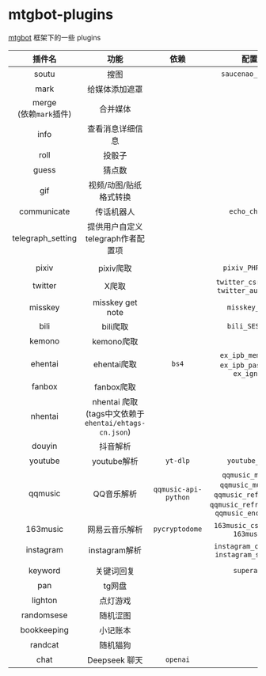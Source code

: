 # mtgbot-plugins
[mtgbot](https://github.com/HBcao233/mtgbot) 框架下的一些 plugins

| 插件名 | 功能 | 依赖 | 配置项 | 
| :----: | :----: | :----: | :----: |
| soutu | 搜图 | | `saucenao_api_key` |
| mark | 给媒体添加遮罩 | | |
| merge <br> (依赖`mark`插件) | 合并媒体 | | |
| info | 查看消息详细信息 | |
| roll | 投骰子| | |
| guess | 猜点数 | | |
| gif | 视频/动图/贴纸格式转换 | | |
| communicate | 传话机器人 | | `echo_chat_id` |
| telegraph_setting | 提供用户自定义 telegraph作者配置项 | | |
|||||
| pixiv | pixiv爬取 | | `pixiv_PHPSESSID` |
| twitter | X爬取 | | `twitter_csrf_token`, `twitter_auth_token` |
| misskey | misskey get note | | `misskey_token` |
| bili | bili爬取 | | `bili_SESSDATA` |
| kemono | kemono爬取 | |
| ehentai | ehentai爬取 | `bs4` | `ex_ipb_member_id`, `ex_ipb_pass_hash`, `ex_igneous` |
| fanbox | fanbox爬取 | | |
| nhentai | nhentai 爬取 (tags中文依赖于 `ehentai/ehtags-cn.json`) | | |
| douyin | 抖音解析 | |
| youtube | youtube解析 | `yt-dlp` | `youtube_token` |
| qqmusic | QQ音乐解析 | `qqmusic-api-python` | `qqmusic_musicid`, `qqmusic_musickey`, `qqmusic_refresh_key`, `qqmusic_refresh_token`, `qqmusic_encrypt_uin`|
| 163music | 网易云音乐解析 | `pycryptodome` | `163music_csrf_token`, `163music_u` |
| instagram | instagram解析 || `instagram_csrftoken`, `instagram_sessionid` | |
|||||
| keyword | 关键词回复 | | `superadmin` |
| pan | tg网盘 | | |
| lighton | 点灯游戏 | | |
| randomsese | 随机涩图 | | |
| bookkeeping | 小记账本 | | |
| randcat | 随机猫狗 | | |
| chat | Deepseek 聊天 | `openai` | |